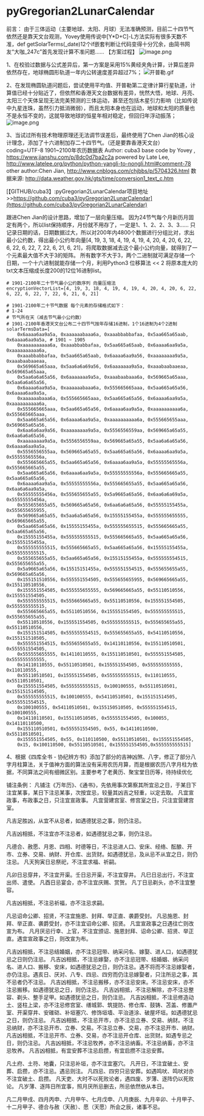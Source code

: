 # pyGregorian2LunarCalendar
前言：
由于三体运动（主要地球、太阳、月球）无法准确预测，目前二十四节气依然还是靠天文台观测，Yovey使用传说中[Y*D+C]-L方法实际有很多天数不准，def getSolarTerms(_date)12个if嵌套判断让代码变得十分冗余，由简书网友“大咖_247c”首先发现计算不准问题……
【方案过程】
![image.png](https://upload-images.jianshu.io/upload_images/2369108-a121d5e561adc30b.png?imageMogr2/auto-orient/strip%7CimageView2/2/w/1240)

1、在校验过数据与公式差异后，第一方案是采用15%黄经夹角计算，计算后差异依然存在，地球椭圆形轨道一年内公转速度差异超过7%；
![开普勒.gif](https://upload-images.jianshu.io/upload_images/2369108-671532f9183aad1d.gif?imageMogr2/auto-orient/strip)

2、在发现椭圆轨道问题后，尝试使用平均值、开普勒第二定律计算行星轨道，计算值已经十分贴近了，但依然和香港天文台数据有差异，恍然大悟，地球、月亮、太阳三个天体呈现无法完美预测的三体运动，甚至还包括木星引力影响（比如传说中九星连珠，虽然引力抵消微弱），而且太阳本身也在运动，地球和太阳的质量也不是永恒不变的，这就导致地球的恒星年相对稳定，但回归年浮动振荡；
![image.png](https://upload-images.jianshu.io/upload_images/2369108-2cdf50bbe6b62989.png?imageMogr2/auto-orient/strip%7CimageView2/2/w/1240)

3、当试过所有技术物理原理还无法调节误差后，最终使用了Chen Jian的核心设计理念，添加了十六进制加存二十四节气。（还是要靠香港天文台）
coding=UTF-8
1901~2100年农历数据表
Author: cuba3
base code by Yovey , https://www.jianshu.com/p/8dc0d7ba2c2a
powered by Late Lee, http://www.latelee.org/python/python-yangli-to-nongli.html#comment-78
other author:Chen Jian, http://www.cnblogs.com/chjbbs/p/5704326.html
数据来源: http://data.weather.gov.hk/gts/time/conversion1_text_c.htm

[【GITHUB/cuba3】:pyGregorian2LunarCalendar项目地址>>https://github.com/cuba3/pyGregorian2LunarCalendar](https://github.com/cuba3/pyGregorian2LunarCalendar)

跟进Chen Jian的设计思路，增加了一层向量压缩。
因为24节气每个月新历月固定有两个，所以list保持顺序，月份就不用存了，一定是1、1、2、2、3、3……
只记录日期的话，日期数据过大，所以对200年内4800个数据进行分组比对，求出最小公约数，得出最小公约年向量[4, 19, 3, 18, 4, 19, 4, 19, 4, 20, 4, 20, 6, 22, 6, 22, 6, 22, 7, 22, 6, 21, 6, 21]，将爬取数据减去这个最小公约向量，就得到了一个元素最大值不大于3的矩阵。
所有数字不大于3，两个二进制就可满足存储一个日期，一个十六进制就能存储一个月，利用Python3 位移算法 << 2 将原本庞大的txt文本压缩成长度200的12位16进制list。
```
# 1901-2100年二十节气最小公约数序列 向量压缩法
encryptionVectorList=[4, 19, 3, 18, 4, 19, 4, 19, 4, 20, 4, 20, 6, 22, 6, 22, 6, 22, 7, 22, 6, 21, 6, 21]

# 1901-2100年二十节气数据 每个元素的存储格式如下：
# 1-24
# 节气所在天（减去节气最小公约数）
# 1901-2100年香港天文台公布二十四节气按年存储16进制，1个16进制为4个2进制
solarTermsData=[
    0x6aaaa6aa9a5a, 0xaaaaaabaaa6a, 0xaaabbabbafaa, 0x5aa665a65aab, 0x6aaaa6aa9a5a, # 1901 ~ 1905
    0xaaaaaaaaaa6a, 0xaaabbabbafaa, 0x5aa665a65aab, 0x6aaaa6aa9a5a, 0xaaaaaaaaaa6a,
    0xaaabbabbafaa, 0x5aa665a65aab, 0x6aaaa6aa9a56, 0xaaaaaaaa9a5a, 0xaaabaabaaeaa,
    0x569665a65aaa, 0x5aa6a6a69a56, 0x6aaaaaaa9a5a, 0xaaabaabaaeaa, 0x569665a65aaa,
    0x5aa6a6a65a56, 0x6aaaaaaa9a5a, 0xaaabaabaaa6a, 0x569665a65aaa, 0x5aa6a6a65a56,
    0x6aaaa6aa9a5a, 0xaaaaaabaaa6a, 0x555665665aaa, 0x5aa665a65a56, 0x6aaaa6aa9a5a,
    0xaaaaaabaaa6a, 0x555665665aaa, 0x5aa665a65a56, 0x6aaaa6aa9a5a, 0xaaaaaaaaaa6a,
    0x555665665aaa, 0x5aa665a65a56, 0x6aaaa6aa9a5a, 0xaaaaaaaaaa6a, 0x555665665aaa,
    0x5aa665a65a56, 0x6aaaa6aa9a5a, 0xaaaaaaaaaa6a, 0x555665655aaa, 0x569665a65a56,
    0x6aa6a6aa9a56, 0xaaaaaaaa9a5a, 0x5556556559aa, 0x569665a65a55, 0x6aa6a6a65a56,
    0xaaaaaaaa9a5a, 0x5556556559aa, 0x569665a65a55, 0x5aa6a6a65a56, 0x6aaaa6aa9a5a,
    0x5556556555aa, 0x569665a65a55, 0x5aa665a65a56, 0x6aaaa6aa9a5a, 0x55555565556a,
    0x555665665a55, 0x5aa665a65a56, 0x6aaaa6aa9a5a, 0x55555565556a, 0x555665665a55,
    0x5aa665a65a56, 0x6aaaa6aa9a5a, 0x55555555556a, 0x555665665a55, 0x5aa665a65a56,
    0x6aaaa6aa9a5a, 0x55555555556a, 0x555665655a55, 0x5aa665a65a56, 0x6aa6a6aa9a5a,
    0x55555555456a, 0x555655655a55, 0x5a9665a65a56, 0x6aa6a6a69a5a, 0x55555555456a,
    0x555655655a55, 0x569665a65a56, 0x6aa6a6a65a56, 0x55555155455a, 0x555655655955,
    0x569665a65a55, 0x5aa6a5a65a56, 0x15555155455a, 0x555555655555, 0x569665665a55,
    0x5aa665a65a56, 0x15555155455a, 0x555555655515, 0x555665665a55, 0x5aa665a65a56,
    0x15555155455a, 0x555555555515, 0x555665665a55, 0x5aa665a65a56, 0x15555155455a,
    0x555555555515, 0x555665665a55, 0x5aa665a65a56, 0x15555155455a, 0x555555555515,
    0x555655655a55, 0x5aa665a65a56, 0x15515155455a, 0x555555554515, 0x555655655a55,
    0x5a9665a65a56, 0x15515151455a, 0x555551554515, 0x555655655a55, 0x569665a65a56,
    0x155151510556, 0x555551554505, 0x555655655955, 0x569665665a55, 0x155110510556,
    0x155551554505, 0x555555655555, 0x569665665a55, 0x55110510556, 0x155551554505,
    0x555555555515, 0x555665665a55, 0x55110510556, 0x155551554505, 0x555555555515,
    0x555665665a55, 0x55110510556, 0x155551554505, 0x555555555515, 0x555655655a55,
    0x55110510556, 0x155551554505, 0x555555555515, 0x555655655a55, 0x55110510556,
    0x155151514505, 0x555555554515, 0x555655655a55, 0x54110510556, 0x155151510505,
    0x555551554515, 0x555655655a55, 0x14110110556, 0x155110510501, 0x555551554505,
    0x555555655555, 0x14110110555, 0x155110510501, 0x555551554505, 0x555555555555,
    0x14110110555, 0x55110510501, 0x155551554505, 0x555555555555, 0x110110555,
    0x55110510501, 0x155551554505, 0x555555555515, 0x110110555, 0x55110510501,
    0x155551554505, 0x555555555515, 0x100100555, 0x55110510501, 0x155151514505,
    0x555555555515, 0x100100555, 0x54110510501, 0x155151514505, 0x555551554515,
    0x100100555, 0x54110510501, 0x155150510505, 0x555551554515, 0x100100555,
    0x14110110501, 0x155110510505, 0x555551554505, 0x100055, 0x14110110500,
    0x155110510501, 0x555551554505, 0x55, 0x14110110500, 0x55110510501,
    0x155551554505, 0x55, 0x110110500, 0x55110510501, 0x155551554505,
    0x15, 0x100110500, 0x55110510501, 0x155551554505,0x555555555515]
```
4、根据《四库全书 - 协纪辨方书》添加了部分的吉神凶煞、八字，修正了部分八字月柱算法，关于值神方面的算法没有采用农历月算，而是根据农历八字月柱为依据，不同算法之间有细微区别。主要参考了老黄历、聚宝堂日历等，待持续优化

铺注条例：
凡铺注《万年历》、《通书》，先依用事次第察其所宜忌之日，于某日下注宜某事，某日下注忌某事，次按宜忌，较量其凶吉之轻重，以定去取。
凡宜宣政事，布政事之日，只注宜宣政事。
凡宜营建宫室、修宫室之日，只注宜营建宫室。

凡吉足胜凶，从宜不从忌者，如遇德犹忌之事，则仍注忌。

凡吉凶相抵，不注宜亦不注忌者，如遇德犹忌之事，则仍注忌。

凡德合、赦愿、月恩、四相、时德等日，不注忌进人口、安床、经络、酝酿、开市、立券、交易、纳财、开仓库、出货财。如遇德犹忌，及从忌不从宜之日，则仍注忌。
凡天狗寅日忌祭祀，不注宜求福、祈嗣。

凡卯日忌穿井，不注宜开渠。壬日忌开渠，不注宜穿井。
凡巳日忌出行，不注宜出师、遣使。
凡酉日忌宴会，亦不注宜庆赐、赏贺。
凡丁日忌剃头，亦不注宜整容。

凡吉凶相抵，不注忌祈福，亦不注忌求嗣。

凡忌诏命公卿、招贤，不注宜施恩、封拜、举正直、袭爵受封。
凡忌施恩、封拜、举正直、袭爵受封，亦不注宜诏命公卿、招贤。
凡宜宣政事之日遇往亡则改宣为布。
凡月厌忌行幸、上官，不注宜颁诏、施恩封拜、诏命公卿、招贤、举正直。遇宜宣政事之日，则改宣为布。

凡吉凶相抵，不注忌结婚姻，亦不注忌冠带、纳采问名、嫁娶、进人口，如遇德犹忌之日则仍注忌。
凡吉凶相抵，不注忌嫁娶，亦不注忌冠带、结婚姻、纳采问名、进人口、搬移、安床，如遇德犹忌之日，则仍注忌。遇不将而不注忌嫁娶者，亦仍注忌。遇亥日、厌对、八专、四忌、四穷而仍注忌嫁娶者，只注所忌之事，其不忌者仍不注忌。
凡吉凶相抵，不注忌搬移，亦不注忌安床。不注忌安床，亦不注忌搬移。如遇德犹忌之日，则仍注忌。
凡吉凶相抵，不注忌解除，亦不注忌整容、剃头、整手足甲。如遇德犹忌之日，则仍注忌。
凡吉凶相抵，不注忌修造动土、竖柱上梁，亦不注忌修宫室、缮城郭、筑提防、修仓库、鼓铸、苫盖、修置产室、开渠穿井、安碓硙、补垣塞穴、修饰垣墙、平治道涂、破屋坏垣。如遇德犹忌之日，则仍注忌。
凡吉凶相抵，不注忌开市，亦不注忌立券、交易、纳财。不注忌纳财，亦不注忌开市、立券、交易。不注忌立券、交易，亦不注忌开市、纳财。
凡吉凶相抵，不注忌开市、立券、交易，亦不注忌开仓库、出货财。如遇专忌之日，则仍注忌。
凡吉凶相抵，不注忌牧养，亦不注忌纳畜。不注忌纳畜，亦不注忌牧养。
凡吉凶相抵，有宜安葬不注忌启攒，有宜启攒不注忌安葬。

凡土府、土符、地囊，只注忌补垣，亦不注宜塞穴。
凡开日，不注宜破土、安葬、启攒，亦不注忌。遇忌则注。
凡四忌、四穷只忌安葬。如遇鸣吠、鸣吠对亦不注宜破土、启攒。
凡天吏、大时不以死败论者，遇四废、岁薄、逐阵仍以死败论。
凡岁薄、逐阵日所宜事，照月厌所忌删去，所忌依然依从本日。

凡二月甲戌、四月丙申、六月甲午、七月戊申、八月庚辰、九月辛卯、十月甲子、十二月甲子、德合与赦（天赦）、愿（天愿）所会之辰，诸事不忌。